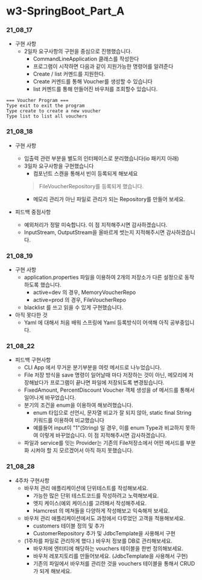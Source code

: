 # w3-SpringBoot_Part_A

### 21_08_17
- 구현 사항
  - 2일차 요구사항의 구현을 중심으로 진행했습니다.
    - CommandLineApplication 클래스를 작성한다
    - 프로그램이 시작하면 다음과 같이 지원가능한 명령어를 알려준다
    - Create / list 커멘드를 지원한다.
    - Create 커멘드를 통해 Voucher를 생성할 수 있습니다
    - list 커멘드를 통해 만들어진 바우처를 조회할수 있습니다.
```
=== Voucher Program ===
Type exit to exit the program
Type create to create a new voucher
Type list to list all vouchers
```

### 21_08_18
- 구현 사항
  - 입출력 관련 부분을 별도의 인터페이스로 분리했습니다(io 패키지 아래)
  - 3일차 요구사항을 구현했습니다
    - 컴포넌트 스캔을 통해서 빈이 등록되게 해보세요
    > FileVoucherRepository를 등록되게 했습니다.
    - 메모리 관리가 아닌 파일로 관리가 되는 Repository를 만들어 보세요.

- 피드백 중점사항
  - 예외처리가 정말 미숙합니다. 이 점 지적해주시면 감사하겠습니다.
  - InputStream, OutputStream을 올바르게 썻는지 지적해주시면 감사하겠습니다.

### 21_08_19
- 구현 사항
  - application.properties 파일을 이용하여 2개의 저장소가 다른 설정으로 동작하도록 했습니다.
    - active=dev 의 경우, MemoryVoucherRepo
    - active=prod 의 경우, FileVoucherRepo
  - blacklist 를 쓰고 읽을 수 있게 구현했습니다.
- 아직 못다한 것
  - Yaml 에 대해서 처음 배워 스프링에 Yaml 등록방식이 어색해 아직 공부중입니다.

### 21_08_22
- 피드백 구현사항
  - CLI App 에서 무거운 분기부분을 여럿 메서드로 나누었습니다.
  - File 저장 방식을 save 명령이 일어날때 마다 저장하는 것이 아닌, 메모리에 저장해놨다가 프로그램이 끝나면 파일에 저장되도록 변경됬습니다.
  - FixedAmount, PercentDiscount Voucher 객체 생성을 of 메서드를 통해서 일어나게 바꾸었습니다.
  - 분기의 조건을 enum을 이용하여 해보려했습니다.
    - enum 타입으로 선언시, 문자열 비교가 잘 되지 않아, static final String 키워드를 이용하여 비교했습니다
    - 예를들어 input이 "1"(String) 일 경우, 이를 enum Type과 비교하지 못하여 이렇게 바꾸었습니다. 이 점 지적해주시면 감사하겠습니다.
  - 파일과 service를 잇는 Provider는 기존의 File저장소에서 어떤 메서드를 부분화 시켜야 할 지 모르겠어서 아직 하지 못했습니다.

### 21_08_28
- 4주차 구현사항
  - 바우처 관리 애플리케이션에 단위테스트를 작성해보세요.
    - 가능한 많은 단위 테스트코드를 작성하려고 노력해보세요.
    - 엣지 케이스(예외 케이스)를 고려해서 작성해주세요.
    - Hamcrest 의 메쳐들을 다양하게 작성해보고 익숙해져 보세요.
  - 바우처 관리 애플리케이션에서도 과정에서 다루었던 고객을 적용해보세요.
    - customers 테이블 정의 및 추가
    - CustomerRepository 추가 및 JdbcTemplate을 사용해서 구현
  - (1주차를 파일로 관리하게 했다.) 바우처 정보를 DB로 관리해보세요.
    - 바우처에 엔터티에 해당하는 vouchers 테이블을 한번 정의해보세요.
    - 바우처 레포지토리를 만들어보세요. (JdbcTemplate을 사용해서 구현)
    - 기존의 파일에서 바우처를 관리한 것을 vouchers 테이블을 통해서 CRUD가 되게 해보세요.
